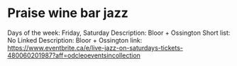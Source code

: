 # Praise wine bar jazz

Days of the week: Friday, Saturday
Description: Bloor + Ossington
Short list: No
Linked Description: Bloor + Ossington
link: https://www.eventbrite.ca/e/live-jazz-on-saturdays-tickets-480060201987?aff=odcleoeventsincollection